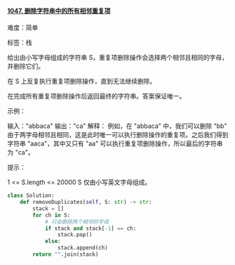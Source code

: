 #### [1047. 删除字符串中的所有相邻重复项](https://leetcode-cn.com/problems/remove-all-adjacent-duplicates-in-string/)

难度：简单

标签：栈

给出由小写字母组成的字符串 S，重复项删除操作会选择两个相邻且相同的字母，并删除它们。

在 S 上反复执行重复项删除操作，直到无法继续删除。

在完成所有重复项删除操作后返回最终的字符串。答案保证唯一。

 

示例：

输入："abbaca"
输出："ca"
解释：
例如，在 "abbaca" 中，我们可以删除 "bb" 由于两字母相邻且相同，这是此时唯一可以执行删除操作的重复项。之后我们得到字符串 "aaca"，其中又只有 "aa" 可以执行重复项删除操作，所以最后的字符串为 "ca"。


提示：

1 <= S.length <= 20000
S 仅由小写英文字母组成。

```python
class Solution:
    def removeDuplicates(self, S: str) -> str:
        stack = []
        for ch in S:
            # 只会删除两个相邻的字母
            if stack and stack[-1] == ch:
                stack.pop()
            else:
                stack.append(ch)
        return "".join(stack)
```

